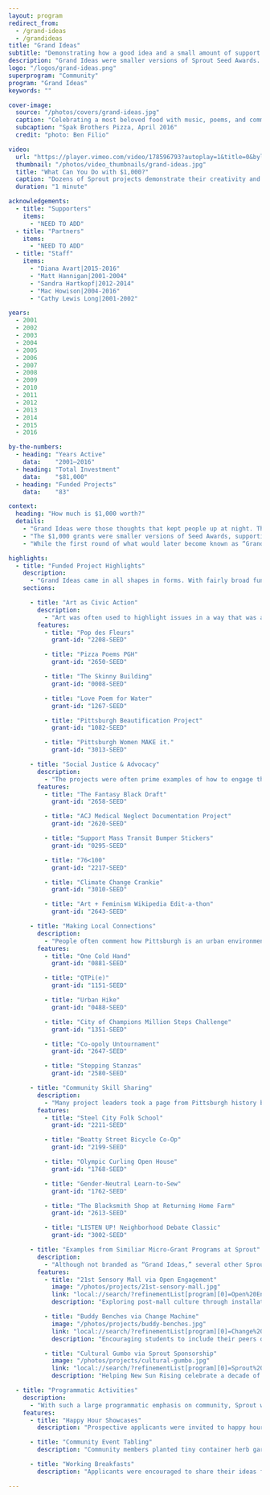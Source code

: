 ```yaml
---
layout: program
redirect_from:
  - /grand-ideas
  - /grandideas
title: "Grand Ideas"
subtitle: "Demonstrating how a good idea and a small amount of support can go a long way."
description: "Grand Ideas were smaller versions of Sprout Seed Awards. Grants of $1,000 or less supported individuals and organizations in the Pittsburgh area with innovative approaches to community projects and civic engagement. More than 80 projects were supported from 2001 to 2016."
logo: "/logos/grand-ideas.png"
superprogram: "Community"
program: "Grand Ideas"
keywords: ""

cover-image:
  source: "/photos/covers/grand-ideas.jpg"
  caption: "Celebrating a most beloved food with music, poems, and community"
  subcaption: "Spak Brothers Pizza, April 2016"
  credit: "photo: Ben Filio"

video:
  url: "https://player.vimeo.com/video/178596793?autoplay=1&title=0&byline=0&portrait=0"
  thumbnail: "/photos/video_thumbnails/grand-ideas.jpg"
  title: "What Can You Do with $1,000?"
  caption: "Dozens of Sprout projects demonstrate their creativity and ingenius use of just a little bit of support in this promotional video encouraging applications for Grand Ideas."
  duration: "1 minute"

acknowledgements:
  - title: "Supporters"
    items:
      - "NEED TO ADD"
  - title: "Partners"
    items:
      - "NEED TO ADD"
  - title: "Staff"
    items:
      - "Diana Avart|2015-2016"
      - "Matt Hannigan|2001-2004"
      - "Sandra Hartkopf|2012-2014"
      - "Mac Howison|2004-2016"
      - "Cathy Lewis Long|2001-2002"

years:
  - 2001
  - 2002
  - 2003
  - 2004
  - 2005
  - 2006
  - 2007
  - 2008
  - 2009
  - 2010
  - 2011
  - 2012
  - 2013
  - 2014
  - 2015
  - 2016

by-the-numbers:
  - heading: "Years Active"
    data:    "2001–2016"
  - heading: "Total Investment"
    data:    "$81,000"
  - heading: "Funded Projects"
    data:    "83"

context:
  heading: "How much is $1,000 worth?"
  details:
    - "Grand Ideas were those thoughts that kept people up at night. The ones that could become something amazing, but needed a little support to get started. The Sprout Fund thought those ideas were worth something, so we asked the community “What’s your Grand Idea? How would you use $1,000 for an innovative community project?”"
    - "The $1,000 grants were smaller versions of Seed Awards, supporting individuals and organizations in the Pittsburgh area with innovative approaches to community projects and civic engagement. This micro grant support promoted innovation at the grassroots, taking chances on people and ideas that were most relevant at that point in time. The projects were very fast moving, requiring the activities to be implemented within approximately a year of receiving the grant support. The quick decisionmaking and funding disbursement process helped to set Sprout’s funding apart from the more strategic, long-term support of more traditional funders and often helped project leaders pilot or test out an idea before bringing it to scale."
    - "While the first round of what would later become known as “Grand Ideas” took place at the end of 2012 as the conclusion of the year-long Social Innovation Exchange, the approach was at play since Sprout’s early years, with aspects of the $1,000 innovation grant concept seen through several other programs in the Sprout funding portfolio. Despite the small amount of funding, many of these projects were staff favorites that truly left an impact on the communities they served due to their memorable approaches to addressing everyday issues."

highlights:
  - title: "Funded Project Highlights"
    description:
      - "Grand Ideas came in all shapes in forms. With fairly broad funding parameters, mainly constrained by the scope and scale of the project, applicants were encouraged to use this micro grant opportunity to try out creative ideas that encouraged people to take an active role in the civic life of their community."
    sections:

      - title: "Art as Civic Action"
        description:
          - "Art was often used to highlight issues in a way that was appealing and accessible to the broader community. This not only supported artists to get actively involved in their communities but also promoted art as something that could, and should, be an important part of every community."
        features:
          - title: "Pop des Fleurs"
            grant-id: "2208-SEED"

          - title: "Pizza Poems PGH"
            grant-id: "2650-SEED"

          - title: "The Skinny Building"
            grant-id: "0008-SEED"

          - title: "Love Poem for Water"
            grant-id: "1267-SEED"

          - title: "Pittsburgh Beautification Project"
            grant-id: "1082-SEED"

          - title: "Pittsburgh Women MAKE it."
            grant-id: "3013-SEED"

      - title: "Social Justice & Advocacy"
        description:
          - "The projects were often prime examples of how to engage the community in addressing a wide range of social, environmental, and economic challenges, enabling people to not only acknowledge issues but actively advocate for positive change."
        features:
          - title: "The Fantasy Black Draft"
            grant-id: "2658-SEED"

          - title: "ACJ Medical Neglect Documentation Project"
            grant-id: "2620-SEED"

          - title: "Support Mass Transit Bumper Stickers"
            grant-id: "0295-SEED"

          - title: "76<100"
            grant-id: "2217-SEED"

          - title: "Climate Change Crankie"
            grant-id: "3010-SEED"

          - title: "Art + Feminism Wikipedia Edit-a-thon"
            grant-id: "2643-SEED"

      - title: "Making Local Connections"
        description:
          - "People often comment how Pittsburgh is an urban environment with a small town feel. Several Grand Ideas helped to contribute to that way of thinking by helping people connect over everyday occurrences."
        features:
          - title: "One Cold Hand"
            grant-id: "0881-SEED"

          - title: "QTPi(e)"
            grant-id: "1151-SEED"

          - title: "Urban Hike"
            grant-id: "0488-SEED"

          - title: "City of Champions Million Steps Challenge"
            grant-id: "1351-SEED"

          - title: "Co-opoly Untournament"
            grant-id: "2647-SEED"

          - title: "Stepping Stanzas"
            grant-id: "2580-SEED"

      - title: "Community Skill Sharing"
        description:
          - "Many project leaders took a page from Pittsburgh history books, encouraging people to embrace the City’s industrial legacy and get their hands dirty by learning new skills from their neighbors."
        features:
          - title: "Steel City Folk School"
            grant-id: "2211-SEED"

          - title: "Beatty Street Bicycle Co-Op"
            grant-id: "2199-SEED"

          - title: "Olympic Curling Open House"
            grant-id: "1768-SEED"

          - title: "Gender-Neutral Learn-to-Sew"
            grant-id: "1762-SEED"

          - title: "The Blacksmith Shop at Returning Home Farm"
            grant-id: "2613-SEED"

          - title: "LISTEN UP! Neighborhood Debate Classic"
            grant-id: "3002-SEED"

      - title: "Examples from Similiar Micro-Grant Programs at Sprout"
        description:
          - "Although not branded as “Grand Ideas,” several other Sprout funding programs also supported community innovation projects and events with grants of $1,000 or less. Follow the links to see all projects funded through these programs."
        features:
          - title: "21st Sensory Mall via Open Engagement"
            image: "/photos/projects/21st-sensory-mall.jpg"
            link: "local://search/?refinementList[program][0]=Open%20Engagement"
            description: "Exploring post-mall culture through installations and performances in the nearly-abandoned Century III Mall."

          - title: "Buddy Benches via Change Machine"
            image: "/photos/projects/buddy-benches.jpg"
            link: "local://search/?refinementList[program][0]=Change%20Machine"
            description: "Encouraging students to include their peers during recess and serving as a place for children to go when they don’t have anyone to play with."

          - title: "Cultural Gumbo via Sprout Sponsorship"
            image: "/photos/projects/cultural-gumbo.jpg"
            link: "local://search/?refinementList[program][0]=Sprout%20Sponsorship"
            description: "Helping New Sun Rising celebrate a decade of building culture and community at Mr. Small's Theater in Millvale."

  - title: "Programmatic Activities"
    description:
      - "With such a large programmatic emphasis on community, Sprout worked to create a sense of community between prospective applicants, funded project managers, and staff through networking events, project showcases, and applicant support opportunities. "
    features:
      - title: "Happy Hour Showcases"
        description: "Prospective applicants were invited to happy hours to learn more about the funding opportunity and hear about past Grand Ideas projects from the project managers themselves."

      - title: "Community Event Tabling"
        description: "Community members planted tiny container herb gardens as they talked with Sprout staff about the funding opportunity, taking home instructions for how to care for their new plants and also how to apply for a grant."

      - title: "Working Breakfasts"
        description: "Applicants were encouraged to share their ideas for the Grand Ideas funding opportunity, get answers to questions about the application process, and have staff review drafts of their funding applications over breakfast."

---
```

